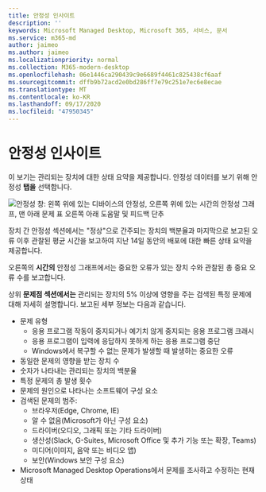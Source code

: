 ```yaml
---
title: 안정성 인사이트
description: ''
keywords: Microsoft Managed Desktop, Microsoft 365, 서비스, 문서
ms.service: m365-md
author: jaimeo
ms.author: jaimeo
ms.localizationpriority: normal
ms.collection: M365-modern-desktop
ms.openlocfilehash: 06e1446ca290439c9e6689f4461c825438cf6aaf
ms.sourcegitcommit: dffb9b72acd2e0bd286ff7e79c251e7ec6e8ecae
ms.translationtype: MT
ms.contentlocale: ko-KR
ms.lasthandoff: 09/17/2020
ms.locfileid: "47950345"
---
```

# <a name="reliability-insights"></a>안정성 인사이트

이 보기는 관리되는 장치에 대한 상태 요약을 제공합니다. 안정성 데이터를 보기 위해 안정성 **탭을** 선택합니다.


![안정성 창: 왼쪽 위에 있는 디바이스의 안정성, 오른쪽 위에 있는 시간의 안정성 그래프, 맨 아래 문제 표 오른쪽 아래 도움말 및 피드백 단추](../../media/insights_reliability.png)

장치  간 안정성 섹션에서는 "정상"으로 간주되는 장치의 백분율과 마지막으로 보고된 오류 이후 관찰된 평균 시간을 보고하여 지난 14일 동안의 배포에 대한 빠른 상태 요약을 제공합니다. 

 
오른쪽의 **시간의** 안정성 그래프에서는 중요한 오류가 있는 장치 수와 관찰된 총 중요 오류 수를 보고합니다.

상위 **문제점 섹션에서는** 관리되는 장치의 5% 이상에 영향을 주는 검색된 특정 문제에 대해 자세히 설명합니다. 보고된 세부 정보는 다음과 같습니다.

- 문제 유형
    - 응용 프로그램 작동이 중지되거나 예기치 않게 중지되는 응용 프로그램 크래시
    - 응용 프로그램이 입력에 응답하지 못하게 하는 응용 프로그램 중단
    - Windows에서 복구할 수 없는 문제가 발생할 때 발생하는 중요한 오류
- 동일한 문제의 영향을 받는 장치 수
- 숫자가 나타내는 관리되는 장치의 백분율
- 특정 문제의 총 발생 횟수
- 문제의 원인으로 나타나는 소프트웨어 구성 요소
- 검색된 문제의 범주:
    - 브라우저(Edge, Chrome, IE)
    - 알 수 없음(Microsoft가 아닌 구성 요소)
    - 드라이버(오디오, 그래픽 또는 기타 드라이버)
    - 생산성(Slack, G-Suites, Microsoft Office 및 추가 기능 또는 확장, Teams)
    - 미디어(이미지, 음악 또는 비디오 앱)
    - 보안(Windows 보안 구성 요소)
- Microsoft Managed Desktop Operations에서 문제를 조사하고 수정하는 현재 상태

